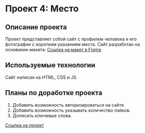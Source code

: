 # Проект 4: Место

## Описание проекта
Проект представляет собой сайт с профилем человека и его фотографии с коротким указанием места.
Сайт разработан на основании макета: [Ссылка на макет в Figma](https://www.figma.com/file/2cn9N9jSkmxD84oJik7xL7/JavaScript.-Sprint-4?node-id=28212%3A269)

## Используемые технологии
Сайт написан на HTML, CSS и JS.

## Планы по доработке проекта 

1. Добавить возможность авторизироваться на сайте.
3. Добавить возможность указывать количество лайков.
4. Дописать ключевые слова.

[Ссылка на проект](https://aryamnov.github.io/mesto/index.html)